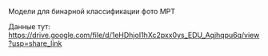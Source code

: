 Модели для бинарной классификации фото МРТ

Данные тут:
https://drive.google.com/file/d/1eHDhjoI1hXc2pxx0ys_EDU_Aqjhqpu6q/view?usp=share_link
